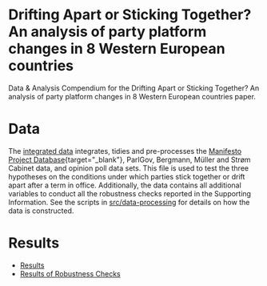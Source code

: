 # Drifting Apart or Sticking Together? An analysis of party platform changes in 8 Western European countries
Data &amp; Analysis Compendium for the Drifting Apart or Sticking Together? An analysis of party platform changes in 8 Western European countries paper.

# Data
The [integrated data](data/intermediate/cleaned_dyadic_data.csv) integrates, tidies and pre-processes the [Manifesto Project Database](https://manifesto-project.wzb.eu/datasets){target="_blank"}, ParlGov, Bergmann, Müller and Strøm Cabinet data, and opinion poll data sets. This file is used to test the three hypotheses on the conditions under which parties stick together or drift apart after a term in office. Additionally, the data contains all additional variables to conduct all the robustness checks reported in the Supporting Information. See the scripts in [src/data-processing](src/README.md) for details on how the data is constructed.

# Results
* [Results](src/analysis/01_main_analysis.md)
* [Results of Robustness Checks](src/analysis/02_robustness_checks.md)
